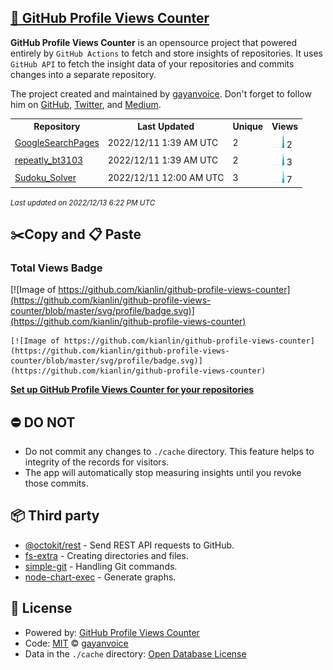 ## [🚀 GitHub Profile Views Counter](https://github.com/gayanvoice/github-profile-views-counter)
**GitHub Profile Views Counter** is an opensource project that powered entirely by  `GitHub Actions` to fetch and store insights of repositories.
It uses `GitHub API` to fetch the insight data of your repositories and commits changes into a separate repository.

The project created and maintained by [gayanvoice](https://github.com/gayanvoice). Don't forget to follow him on [GitHub](https://github.com/gayanvoice), [Twitter](https://twitter.com/gayanvoice), and [Medium](https://gayanvoice.medium.com/).

<table>
	<tr>
		<th>
			Repository
		</th>
		<th>
			Last Updated
		</th>
		<th>
			Unique
		</th>
		<th>
			Views
		</th>
	</tr>
	<tr>
		<td>
			<a href="https://github.com/kianlin/github-profile-views-counter/tree/master/readme/367845629/year.md">
				GoogleSearchPages
			</a>
		</td>
		<td>
			2022/12/11 1:39 AM UTC
		</td>
		<td>
			2
		</td>
		<td>
			<img alt="Response time graph" src="https://github.com/kianlin/github-profile-views-counter/raw/master/graph/367845629/small/year.png" height="20"> 2
		</td>
	</tr>
	<tr>
		<td>
			<a href="https://github.com/kianlin/github-profile-views-counter/tree/master/readme/470524784/year.md">
				repeatly_bt3103
			</a>
		</td>
		<td>
			2022/12/11 1:39 AM UTC
		</td>
		<td>
			2
		</td>
		<td>
			<img alt="Response time graph" src="https://github.com/kianlin/github-profile-views-counter/raw/master/graph/470524784/small/year.png" height="20"> 3
		</td>
	</tr>
	<tr>
		<td>
			<a href="https://github.com/kianlin/github-profile-views-counter/tree/master/readme/559189064/year.md">
				Sudoku_Solver
			</a>
		</td>
		<td>
			2022/12/11 12:00 AM UTC
		</td>
		<td>
			3
		</td>
		<td>
			<img alt="Response time graph" src="https://github.com/kianlin/github-profile-views-counter/raw/master/graph/559189064/small/year.png" height="20"> 7
		</td>
	</tr>
</table>

<small><i>Last updated on 2022/12/13 6:22 PM UTC</i></small>

## ✂️Copy and 📋 Paste
### Total Views Badge
[![Image of https://github.com/kianlin/github-profile-views-counter](https://github.com/kianlin/github-profile-views-counter/blob/master/svg/profile/badge.svg)](https://github.com/kianlin/github-profile-views-counter)

```readme
[![Image of https://github.com/kianlin/github-profile-views-counter](https://github.com/kianlin/github-profile-views-counter/blob/master/svg/profile/badge.svg)](https://github.com/kianlin/github-profile-views-counter)
```
[**Set up GitHub Profile Views Counter for your repositories**](https://github.com/gayanvoice/github-profile-views-counter)
## ⛔ DO NOT
- Do not commit any changes to `./cache` directory. This feature helps to integrity of the records for visitors.
- The app will automatically stop measuring insights until you revoke those commits.
## 📦 Third party

- [@octokit/rest](https://www.npmjs.com/package/@octokit/rest) - Send REST API requests to GitHub.
- [fs-extra](https://www.npmjs.com/package/fs-extra) - Creating directories and files.
- [simple-git](https://www.npmjs.com/package/simple-git) - Handling Git commands.
- [node-chart-exec](https://www.npmjs.com/package/node-chart-exec) - Generate graphs.
## 📄 License
- Powered by: [GitHub Profile Views Counter](https://github.com/gayanvoice/github-profile-views-counter)
- Code: [MIT](./LICENSE) © [gayanvoice](https://github.com/gayanvoice)
- Data in the `./cache` directory: [Open Database License](https://opendatacommons.org/licenses/odbl/1-0/)
